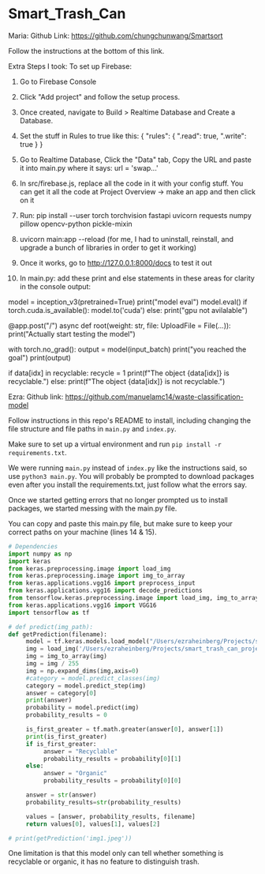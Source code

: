 # Smart_Trash_Can

Maria:
Github Link: https://github.com/chungchunwang/Smartsort

Follow the instructions at the bottom of this link. 

Extra Steps I took:
To set up Firebase:
1. Go to Firebase Console
2. Click "Add project" and follow the setup process.
3. Once created, navigate to Build > Realtime Database and Create a Database.
4. Set the stuff in Rules to true like this:
{
  "rules": {
    ".read": true,
    ".write": true
  }
}

5. Go to Realtime Database, Click the "Data" tab, Copy the URL and paste it into main.py where it says: url = 'swap...'
6. In src/firebase.js, replace all the code in it with your config stuff. You can get it all the code at Project Overview -> make an app and then click on it

7. Run: pip install --user torch torchvision fastapi uvicorn requests numpy pillow opencv-python pickle-mixin
8. uvicorn main:app --reload
(for me, I had to uninstall, reinstall, and upgrade a bunch of libraries in order to get it working)

9. Once it works, go to http://127.0.0.1:8000/docs to test it out

10. In main.py: add these print and else statements in these areas for clarity in the console output:

model = inception_v3(pretrained=True)
print("model eval")
model.eval()
if torch.cuda.is_available():
    model.to('cuda')
else: 
    print("gpu not avilalable")


    

@app.post("/")
async def root(weight: str, file: UploadFile = File(...)):
    print("Actually start testing the model")

  with torch.no_grad():
        output = model(input_batch)
        print("you reached the goal")
        print(output)


        

if data[idx] in recyclable:
    recycle = 1
    print(f"The object {data[idx]} is recyclable.")
else:
    print(f"The object {data[idx]} is not recyclable.")


Ezra:
Github link: https://github.com/manuelamc14/waste-classification-model

Follow instructions in this repo's README to install, including changing the
file structure and file paths in `main.py` and `index.py`.

Make sure to set up a virtual environment and run `pip install -r requirements.txt`.

We were running `main.py` instead of `index.py` like the instructions said, so
use `python3 main.py`. You will probably be prompted to download packages even after you
install the requirements.txt, just follow what the errors say.

Once we started getting errors that no longer prompted us to install packages, we started messing with the main.py file. 

You can copy and paste this main.py file, but make sure to keep your correct paths on your machine (lines 14 & 15).

```python
# Dependencies
import numpy as np
import keras
from keras.preprocessing.image import load_img
from keras.preprocessing.image import img_to_array
from keras.applications.vgg16 import preprocess_input
from keras.applications.vgg16 import decode_predictions
from tensorflow.keras.preprocessing.image import load_img, img_to_array
from keras.applications.vgg16 import VGG16
import tensorflow as tf

# def predict(img_path):
def getPrediction(filename):
     model = tf.keras.models.load_model("/Users/ezraheinberg/Projects/smart_trash_can_project/waste-classification-model/Resources/Model/final_model_weights.hdf5")
     img = load_img('/Users/ezraheinberg/Projects/smart_trash_can_project/waste-classification-model/static/'+filename, target_size=(180, 180))
     img = img_to_array(img)
     img = img / 255
     img = np.expand_dims(img,axis=0)
     #category = model.predict_classes(img)
     category = model.predict_step(img)
     answer = category[0]
     print(answer)
     probability = model.predict(img)
     probability_results = 0

     is_first_greater = tf.math.greater(answer[0], answer[1])
     print(is_first_greater)
     if is_first_greater:
          answer = "Recyclable"
          probability_results = probability[0][1]
     else:
          answer = "Organic"
          probability_results = probability[0][0]

     answer = str(answer)
     probability_results=str(probability_results)

     values = [answer, probability_results, filename]
     return values[0], values[1], values[2]

# print(getPrediction('img1.jpeg'))
```

One limitation is that this model only can tell whether something is recyclable
or organic, it has no feature to distinguish trash.